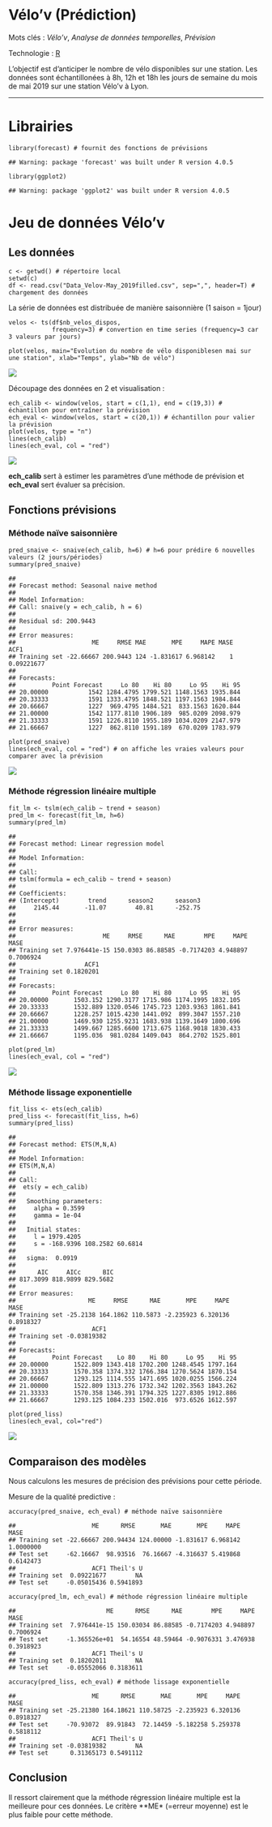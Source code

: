 Vélo’v (Prédiction)
===================

Mots clés : *Vélo’v*, *Analyse de données temporelles*, *Prévision*

Technologie : [R](https://rstudio.com/)

L’objectif est d’anticiper le nombre de vélo disponibles sur une
station. Les données sont échantillonées à 8h, 12h et 18h les jours de
semaine du mois de mai 2019 sur une station Vélo’v à Lyon.

------------------------------------------------------------------------

Librairies
==========

    library(forecast) # fournit des fonctions de prévisions

    ## Warning: package 'forecast' was built under R version 4.0.5

    library(ggplot2)

    ## Warning: package 'ggplot2' was built under R version 4.0.5

Jeu de données Vélo’v
=====================

Les données
-----------

    c <- getwd() # répertoire local
    setwd(c)
    df <- read.csv("Data_Velov-May_2019filled.csv", sep=",", header=T) # chargement des données

La série de données est distribuée de manière saisonnière (1 saison =
1jour)

    velos <- ts(df$nb_velos_dispos,
                frequency=3) # convertion en time series (frequency=3 car 3 valeurs par jours)

    plot(velos, main="Evolution du nombre de vélo disponiblesen mai sur une station", xlab="Temps", ylab="Nb de vélo")

![](velov_prediction_files/figure-markdown_strict/unnamed-chunk-3-1.png)

Découpage des données en 2 et visualisation :

    ech_calib <- window(velos, start = c(1,1), end = c(19,3)) # échantillon pour entraîner la prévision
    ech_eval <- window(velos, start = c(20,1)) # échantillon pour valier la prévision
    plot(velos, type = "n")
    lines(ech_calib)
    lines(ech_eval, col = "red")

![](velov_prediction_files/figure-markdown_strict/unnamed-chunk-4-1.png)

**ech\_calib** sert à estimer les paramètres d’une méthode de prévision
et **ech\_eval** sert évaluer sa précision.

Fonctions prévisions
--------------------

### Méthode naïve saisonnière

    pred_snaive <- snaive(ech_calib, h=6) # h=6 pour prédire 6 nouvelles valeurs (2 jours/périodes)
    summary(pred_snaive)

    ## 
    ## Forecast method: Seasonal naive method
    ## 
    ## Model Information:
    ## Call: snaive(y = ech_calib, h = 6) 
    ## 
    ## Residual sd: 200.9443 
    ## 
    ## Error measures:
    ##                     ME     RMSE MAE       MPE     MAPE MASE       ACF1
    ## Training set -22.66667 200.9443 124 -1.831617 6.968142    1 0.09221677
    ## 
    ## Forecasts:
    ##          Point Forecast     Lo 80    Hi 80     Lo 95    Hi 95
    ## 20.00000           1542 1284.4795 1799.521 1148.1563 1935.844
    ## 20.33333           1591 1333.4795 1848.521 1197.1563 1984.844
    ## 20.66667           1227  969.4795 1484.521  833.1563 1620.844
    ## 21.00000           1542 1177.8110 1906.189  985.0209 2098.979
    ## 21.33333           1591 1226.8110 1955.189 1034.0209 2147.979
    ## 21.66667           1227  862.8110 1591.189  670.0209 1783.979

    plot(pred_snaive)
    lines(ech_eval, col = "red") # on affiche les vraies valeurs pour comparer avec la prévision

![](velov_prediction_files/figure-markdown_strict/unnamed-chunk-5-1.png)

### Méthode régression linéaire multiple

    fit_lm <- tslm(ech_calib ~ trend + season)
    pred_lm <- forecast(fit_lm, h=6)
    summary(pred_lm)

    ## 
    ## Forecast method: Linear regression model
    ## 
    ## Model Information:
    ## 
    ## Call:
    ## tslm(formula = ech_calib ~ trend + season)
    ## 
    ## Coefficients:
    ## (Intercept)        trend      season2      season3  
    ##     2145.44       -11.07        40.81      -252.75  
    ## 
    ## 
    ## Error measures:
    ##                        ME     RMSE      MAE        MPE     MAPE      MASE
    ## Training set 7.976441e-15 150.0303 86.88585 -0.7174203 4.948897 0.7006924
    ##                   ACF1
    ## Training set 0.1820201
    ## 
    ## Forecasts:
    ##          Point Forecast     Lo 80    Hi 80     Lo 95    Hi 95
    ## 20.00000       1503.152 1290.3177 1715.986 1174.1995 1832.105
    ## 20.33333       1532.889 1320.0546 1745.723 1203.9363 1861.841
    ## 20.66667       1228.257 1015.4230 1441.092  899.3047 1557.210
    ## 21.00000       1469.930 1255.9231 1683.938 1139.1649 1800.696
    ## 21.33333       1499.667 1285.6600 1713.675 1168.9018 1830.433
    ## 21.66667       1195.036  981.0284 1409.043  864.2702 1525.801

    plot(pred_lm)
    lines(ech_eval, col = "red")

![](velov_prediction_files/figure-markdown_strict/unnamed-chunk-6-1.png)

### Méthode lissage exponentielle

    fit_liss <- ets(ech_calib)
    pred_liss <- forecast(fit_liss, h=6)
    summary(pred_liss)

    ## 
    ## Forecast method: ETS(M,N,A)
    ## 
    ## Model Information:
    ## ETS(M,N,A) 
    ## 
    ## Call:
    ##  ets(y = ech_calib) 
    ## 
    ##   Smoothing parameters:
    ##     alpha = 0.3599 
    ##     gamma = 1e-04 
    ## 
    ##   Initial states:
    ##     l = 1979.4205 
    ##     s = -168.9396 108.2582 60.6814
    ## 
    ##   sigma:  0.0919
    ## 
    ##      AIC     AICc      BIC 
    ## 817.3099 818.9899 829.5682 
    ## 
    ## Error measures:
    ##                    ME     RMSE      MAE       MPE     MAPE      MASE
    ## Training set -25.2138 164.1862 110.5873 -2.235923 6.320136 0.8918327
    ##                     ACF1
    ## Training set -0.03819382
    ## 
    ## Forecasts:
    ##          Point Forecast    Lo 80    Hi 80     Lo 95    Hi 95
    ## 20.00000       1522.809 1343.418 1702.200 1248.4545 1797.164
    ## 20.33333       1570.358 1374.332 1766.384 1270.5624 1870.154
    ## 20.66667       1293.125 1114.555 1471.695 1020.0255 1566.224
    ## 21.00000       1522.809 1313.276 1732.342 1202.3563 1843.262
    ## 21.33333       1570.358 1346.391 1794.325 1227.8305 1912.886
    ## 21.66667       1293.125 1084.233 1502.016  973.6526 1612.597

    plot(pred_liss)
    lines(ech_eval, col="red")

![](velov_prediction_files/figure-markdown_strict/unnamed-chunk-7-1.png)

Comparaison des modèles
-----------------------

Nous calculons les mesures de précision des prévisions pour cette
période.

Mesure de la qualité predictive :

    accuracy(pred_snaive, ech_eval) # méthode naïve saisonnière

    ##                     ME      RMSE       MAE       MPE     MAPE      MASE
    ## Training set -22.66667 200.94434 124.00000 -1.831617 6.968142 1.0000000
    ## Test set     -62.16667  98.93516  76.16667 -4.316637 5.419868 0.6142473
    ##                     ACF1 Theil's U
    ## Training set  0.09221677        NA
    ## Test set     -0.05015436 0.5941893

    accuracy(pred_lm, ech_eval) # méthode régression linéaire multiple

    ##                         ME      RMSE      MAE        MPE     MAPE      MASE
    ## Training set  7.976441e-15 150.03034 86.88585 -0.7174203 4.948897 0.7006924
    ## Test set     -1.365526e+01  54.16554 48.59464 -0.9076331 3.476938 0.3918923
    ##                     ACF1 Theil's U
    ## Training set  0.18202011        NA
    ## Test set     -0.05552066 0.3183611

    accuracy(pred_liss, ech_eval) # méthode lissage exponentielle

    ##                     ME      RMSE       MAE       MPE     MAPE      MASE
    ## Training set -25.21380 164.18621 110.58725 -2.235923 6.320136 0.8918327
    ## Test set     -70.93072  89.91843  72.14459 -5.182258 5.259378 0.5818112
    ##                     ACF1 Theil's U
    ## Training set -0.03819382        NA
    ## Test set      0.31365173 0.5491112

Conclusion
----------

Il ressort clairement que la méthode régression linéaire multiple est la
meilleure pour ces données. Le critère \*\*ME\* (=erreur moyenne) est le
plus faible pour cette méthode.
